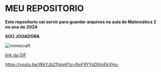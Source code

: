 # MEU REPOSITORIO #

**Este repositorio vai servir para guardar arquivos na aula de Matemática 2 no ano de 2024**


**SOU JOGADORA**

![mimecraft](https://media1.tenor.com/m/RzqHegaTvz8AAAAd/minecraft-enderman.gif)

[link da GIF](https://media1.tenor.com/m/RzqHegaTvz8AAAAd/minecraft-enderman.gif)


https://youtu.be/WkYJb21hpyA?si=NyF9YYoDXmEkVHu-
